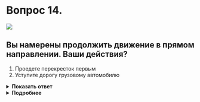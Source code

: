 # Вопрос 14.

![](https://s.drom.ru/i24227/pdd/tickets/2016/1542608415.jpg)

## Вы намерены продолжить движение в прямом направлении. Ваши действия?

1. Проедете перекресток первым
2. Уступите дорогу грузовому автомобилю

<details>
<summary><b>Показать ответ</b></summary>
Правильный ответ: 2
</details>
<details>
<summary><b>Подробнее</b></summary>
Перекрёсток нерегулируемый, равнозначный. При разводке транспортных средств руководствуемся «правилом правой руки», т.е. у кого помеха справа, тот и уступает. Вы обязаны уступить дорогу грузовику.
(Пункт 13.11 ПДД)
</details>
